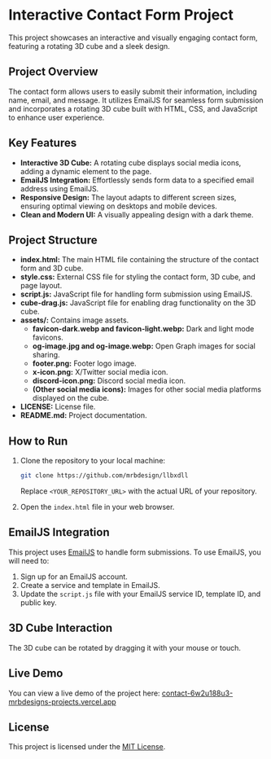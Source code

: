 # Interactive Contact Form Project

This project showcases an interactive and visually engaging contact form, featuring a rotating 3D cube and a sleek design.

## Project Overview

The contact form allows users to easily submit their information, including name, email, and message.  It utilizes EmailJS for seamless form submission and incorporates a rotating 3D cube built with HTML, CSS, and JavaScript to enhance user experience.

## Key Features

*   **Interactive 3D Cube:** A rotating cube displays social media icons, adding a dynamic element to the page.
*   **EmailJS Integration:**  Effortlessly sends form data to a specified email address using EmailJS.
*   **Responsive Design:**  The layout adapts to different screen sizes, ensuring optimal viewing on desktops and mobile devices.
*   **Clean and Modern UI:**  A visually appealing design with a dark theme.

## Project Structure

*   **index.html:**  The main HTML file containing the structure of the contact form and 3D cube.
*   **style.css:**  External CSS file for styling the contact form, 3D cube, and page layout.
*   **script.js:**  JavaScript file for handling form submission using EmailJS.
*   **cube-drag.js:** JavaScript file for enabling drag functionality on the 3D cube.
*   **assets/:** Contains image assets.
    *   **favicon-dark.webp and favicon-light.webp:** Dark and light mode favicons.
    *   **og-image.jpg and og-image.webp:** Open Graph images for social sharing.
    *   **footer.png:** Footer logo image.
    *   **x-icon.png:** X/Twitter social media icon.
    *   **discord-icon.png:** Discord social media icon.
    *   **(Other social media icons):**  Images for other social media platforms displayed on the cube.
*   **LICENSE:** License file.
*   **README.md:** Project documentation.

## How to Run

1.  Clone the repository to your local machine:

    ```bash
    git clone https://github.com/mrbdesign/llbxdll
    ```

    Replace `<YOUR_REPOSITORY_URL>` with the actual URL of your repository.

2.  Open the `index.html` file in your web browser.

## EmailJS Integration

This project uses [EmailJS](https://www.emailjs.com/) to handle form submissions. To use EmailJS, you will need to:

1.  Sign up for an EmailJS account.
2.  Create a service and template in EmailJS.
3.  Update the `script.js` file with your EmailJS service ID, template ID, and public key.

## 3D Cube Interaction

The 3D cube can be rotated by dragging it with your mouse or touch.

## Live Demo

You can view a live demo of the project here: [contact-6w2u188u3-mrbdesigns-projects.vercel.app](https://contact-6w2u188u3-mrbdesigns-projects.vercel.app)

## License

This project is licensed under the [MIT License](LICENSE).
